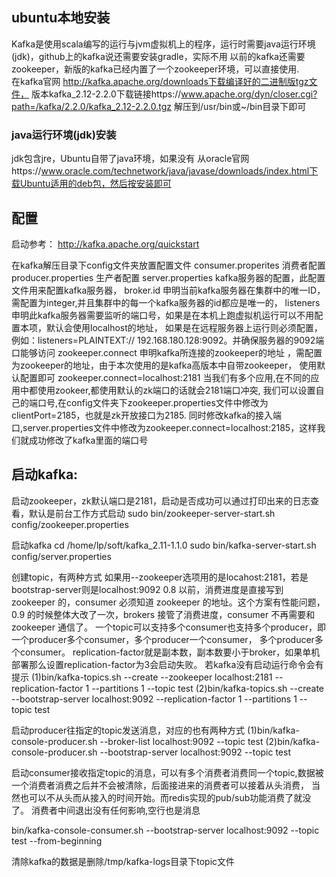 ## ubuntu本地安装
   Kafka是使用scala编写的运行与jvm虚拟机上的程序，运行时需要java运行环境(jdk)，github上的kafka说还需要安装gradle，实际不用
   以前的kafka还需要zookeeper，新版的kafka已经内置了一个zookeeper环境，可以直接使用.   
   在kafka官网 http://kafka.apache.org/downloads下载编译好的二进制版tgz文件，
   版本kafka_2.12-2.2.0下载链接https://www.apache.org/dyn/closer.cgi?path=/kafka/2.2.0/kafka_2.12-2.2.0.tgz
   解压到/usr/bin或~/bin目录下即可
### java运行环境(jdk)安装
   jdk包含jre，Ubuntu自带了java环境，如果没有
   从oracle官网https://www.oracle.com/technetwork/java/javase/downloads/index.html下载Ubuntu适用的deb包，然后按安装即可

## 配置
启动参考： http://kafka.apache.org/quickstart

在kafka解压目录下config文件夹放置配置文件
consumer.properites 消费者配置
producer.properties 生产者配置
server.properties kafka服务器的配置，此配置文件用来配置kafka服务器，
broker.id 申明当前kafka服务器在集群中的唯一ID，需配置为integer,并且集群中的每一个kafka服务器的id都应是唯一的，
listeners 申明此kafka服务器需要监听的端口号，如果是在本机上跑虚拟机运行可以不用配置本项，默认会使用localhost的地址，
如果是在远程服务器上运行则必须配置，例如：listeners=PLAINTEXT:// 192.168.180.128:9092。并确保服务器的9092端口能够访问
zookeeper.connect 申明kafka所连接的zookeeper的地址 ，需配置为zookeeper的地址，由于本次使用的是kafka高版本中自带zookeeper，
使用默认配置即可 zookeeper.connect=localhost:2181
当我们有多个应用,在不同的应用中都使用zookeer,都使用默认的zk端口的话就会2181端口冲突,
我们可以设置自己的端口号,在config文件夹下zookeeper.properties文件中修改为clientPort=2185，也就是zk开放接口为2185.
同时修改kafka的接入端口,server.properties文件中修改为zookeeper.connect=localhost:2185，这样我们就成功修改了kafka里面的端口号



## 启动kafka:

启动zookeeper，zk默认端口是2181，启动是否成功可以通过打印出来的日志查看，默认是前台工作方式启动
sudo bin/zookeeper-server-start.sh config/zookeeper.properties

启动kafka
cd /home/lp/soft/kafka_2.11-1.1.0
sudo bin/kafka-server-start.sh config/server.properties


创建topic，有两种方式 如果用--zookeeper选项用的是locahost:2181，若是bootstrap-server则是localhost:9092
0.8 以前，消费进度是直接写到 zookeeper 的，consumer 必须知道 zookeeper 的地址。这个方案有性能问题，
0.9 的时候整体大改了一次，brokers 接管了消费进度，consumer 不再需要和 zookeeper 通信了。
一个topic可以支持多个consumer也支持多个producer，即一个producer多个consumer，多个producer一个consumer，
多个producer多个consumer。 replication-factor就是副本数，副本数要小于broker，如果单机部署那么设置replication-factor为3会启动失败。
若kafka没有启动运行命令会有提示
(1)bin/kafka-topics.sh --create --zookeeper localhost:2181 --replication-factor 1 --partitions 1 --topic test
(2)bin/kafka-topics.sh --create --bootstrap-server localhost:9092 --replication-factor 1 --partitions 1 --topic test

启动producer往指定的topic发送消息，对应的也有两种方式
(1)bin/kafka-console-producer.sh --broker-list localhost:9092 --topic test
(2)bin/kafka-console-producer.sh --bootstrap-server localhost:9092 --topic test

启动consumer接收指定topic的消息，可以有多个消费者消费同一个topic,数据被一个消费者消费之后并不会被清除，后面接进来的消费者可以接着从头消费，
当然也可以不从头而从接入的时间开始。而redis实现的pub/sub功能消费了就没了。 消费者中间退出没有任何影响,空行也是消息

bin/kafka-console-consumer.sh --bootstrap-server localhost:9092 --topic test --from-beginning


清除kafka的数据是删除/tmp/kafka-logs目录下topic文件


